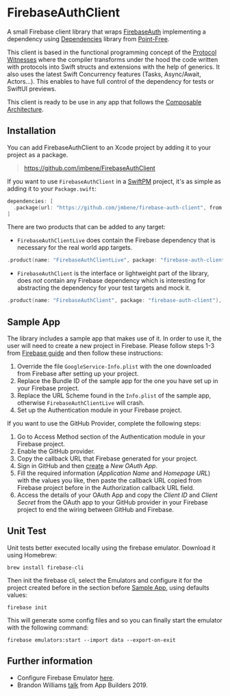 # FirebaseAuthClient

A small Firebase client library that wraps [FirebaseAuth](https://firebase.google.com/docs/auth/ios/start?hl=es-419) implementing a dependency using [Dependencies](https://github.com/pointfreeco/swift-dependencies) library from [Point-Free](https://www.pointfree.co).
                                                          
This client is based in the functional programming concept of the [Protocol Witnesses](https://nsscreencast.com/episodes/486-codable-witnesses-1) where the compiler transforms under the hood the code written with protocols into Swift structs and extensions with the help of generics. It also uses the latest Swift Concurrency features (Tasks, Async/Await, Actors...). This enables to have full control of the dependency for tests or SwiftUI previews.
                                                                                       
This client is ready to be use in any app that follows the [Composable Architecture](https://github.com/pointfreeco/swift-composable-architecture).
                                                                                       
## Installation

You can add FirebaseAuthClient to an Xcode project by adding it to your project as a package.

> https://github.com/jmbene/FirebaseAuthClient

If you want to use `FirebaseAuthClient` in a [SwiftPM](https://swift.org/package-manager/) project, it's as
simple as adding it to your `Package.swift`:

``` swift
dependencies: [
  .package(url: "https://github.com/jmbene/firebase-auth-client", from: "1.0.0")
]
```

There are two products that can be added to any target:
* `FirebaseAuthClientLive` does contain the Firebase dependency that is necessary for the real world app targets.

```swift
.product(name: "FirebaseAuthClientLive", package: "firebase-auth-client"),
```

* `FirebaseAuthClient` is the interface or lightweight part of the library, does *not* contain any Firebase dependency which is interesting for abstracting the dependency for your test targets and mock it. 
```swift
.product(name: "FirebaseAuthClient", package: "firebase-auth-client"),
```

## Sample App

The library includes a sample app that makes use of it. In order to use it, the user will need to create a new project in Firebase. Please follow steps 1-3 from [Firebase guide](https://firebase.google.com/docs/ios/setup) and then follow these instructions:
1. Override the file `GoogleService-Info.plist` with the one downloaded from Firebase after setting up your project.
1. Replace the Bundle ID of the sample app for the one you have set up in your Firebase project. 
1. Replace the URL Scheme found in the `Info.plist` of the sample app, otherwise `FirebaseAuthClientLive` will crash.
1. Set up the Authentication module in your Firebase project.

If you want to use the GitHub Provider, complete the following steps:
1. Go to Access Method section of the Authentication module in your Firebase project.
1. Enable the GitHub provider.
1. Copy the callback URL that Firebase generated for your project.
1. Sign in GitHub and then [create](https://github.com/settings/developers) a *New OAuth App*.
1. Fill the required information (*Application Name* and *Homepage URL*) with the values you like, then paste the callback URL copied from Firebase project before in the Authorization callback URL field.
1. Access the details of your OAuth App and copy the *Client ID* and *Client Secret* from the OAuth app to your GitHub provider in your Firebase project to end the wiring between GitHub and Firebase.

## Unit Test

Unit tests better executed locally using the firebase emulator. Download it using Homebrew:
```
brew install firebase-cli
```

Then init the firebase cli, select the Emulators and configure it for the project created before in the section before [Sample App](#sample-app), using defaults values:
```
firebase init
```

This will generate some config files and so you can finally start the emulator with the following command:
```
firebase emulators:start --import data --export-on-exit
```

## Further information

* Configure Firebase Emulator [here](https://www.youtube.com/watch?v=q-9lx7aSWcc&t=259s).
* Brandon Williams [talk](https://www.youtube.com/watch?v=3BVkbWXcFS4) from App Builders 2019.


